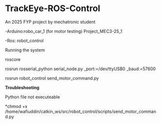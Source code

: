 # TrackEye-ROS-Control
An 2025 FYP project by mechatronic student


-Arduino:robo_car_1 (for motor testing)
	Project_MEC3-25_1

-Ros: robot_control

Running the system

roscore

rosrun rosserial_python serial_node.py _port:=/dev/ttyUSB0 _baud:=57600

rosrun robot_control send_motor_command.py




**Troubleshooting** 

Python file not executeable

*chmod +x /home/wafiuddin/catkin_ws/src/robot_control/scripts/send_motor_command.py
